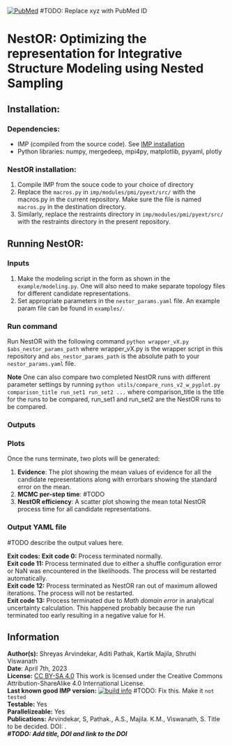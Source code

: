 [![PubMed](https://salilab.org/imp-systems/static/images/pubmed.png)](https://pubmed.ncbi.nlm.nih.gov/xyz/)     #TODO: Replace xyz with PubMed ID


# **NestOR: Optimizing the representation for Integrative Structure Modeling using Nested Sampling**


## **Installation:**
### **Dependencies:**  
* IMP (compiled from the source code). See [IMP installation](https://github.com/salilab/imp)
* Python libraries: numpy, mergedeep, mpi4py, matplotlib, pyyaml, plotly
  
### **NestOR installation:**  
1. Compile IMP from the souce code to your choice of directory
2. Replace the `macros.py` in `imp/modules/pmi/pyext/src/` with the macros.py in the current repository. Make sure the file is named `macros.py` in the destination directory. 
3. Similarly, replace the restraints directory in `imp/modules/pmi/pyext/src/` with the restraints directory in the present repository.

## **Running NestOR:**

### Inputs 
1. Make the modeling script in the form as shown in the `example/modeling.py`. One will also need to make separate topology files for different candidate representations.
2. Set appropriate parameters in the `nestor_params.yaml` file. An example param file can be found in `examples/`.

### Run command
Run NestOR with the following command `python wrapper_vX.py $abs_nestor_params_path` where wrapper_vX.py is the wrapper script in this repository and `abs_nestor_params_path` is the absolute path to your `nestor_params.yaml` file.

**Note** One can also compare two completed NestOR runs with different parameter settings by running `python utils/compare_runs_v2_w_pyplot.py comparison_title run_set1 run_set2 ...` where comparison_title is the title for the runs to be compared, run_set1 and run_set2 are the NestOR runs to be compared.

### Outputs 

### Plots
Once the runs terminate, two plots will be generated: 
1. **Evidence**: The plot showing the mean values of evidence for all the candidate representations along with errorbars showing the standard error on the mean.
2. **MCMC per-step time**: #TODO
3. **NestOR efficiency**: A scatter plot showing the mean total NestOR process time for all candidate representations.  

### Output YAML file
#TODO describe the output values here. 

**Exit codes:**
**Exit code 0:** Process terminated normally.  
**Exit code 11:** Process terminated due to either a shuffle configuration error or NaN was encountered in the likelihoods. The process will be restarted automatically.  
**Exit code 12:** Process terminated as NestOR ran out of maximum allowed iterations. The process will not be restarted.  
**Exit code 13:** Process terminated due to *Math domain error* in analytical uncertainty calculation. This happened probably because the run terminated too early resulting in a negative value for H.   

## **Information**
**Author(s):** Shreyas Arvindekar, Aditi Pathak, Kartik Majila, Shruthi Viswanath  
**Date**: April 7th, 2023  
**License:** [CC BY-SA 4.0](https://creativecommons.org/licenses/by-sa/4.0/)
This work is licensed under the Creative Commons Attribution-ShareAlike 4.0
International License.  
**Last known good IMP version:** [![build info](https://integrativemodeling.org/systems/41/badge.svg?branch=main)](https://integrativemodeling.org/systems/)    #TODO: Fix this. Make it `not tested`   
**Testable:** Yes  
**Parallelizeable:** Yes  
**Publications:**  Arvindekar, S, Pathak., A.S., Majila. K.M., Viswanath, S. Title to be decided. DOI: [](https://doi.org/).     
**_#TODO: Add title, DOI and link to the DOI_**
